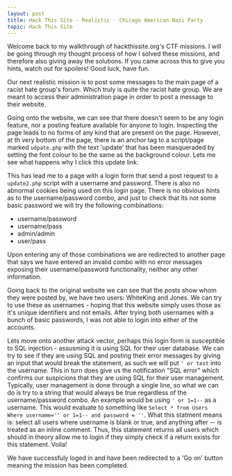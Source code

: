 ```yaml
---
layout: post
title: Hack This Site - Realistic - Chicago American Nazi Party
topic: Hack This Site
---
```


Welcome back to my walkthrough of hackthissite.org's CTF missions. I will be going through my thought process of how I solved these missions, and therefore also giving away the solutions. If you came across this to give you hints, watch out for spoilers! Good luck, have fun.

Our next realistic mission is to post some messages to the main page of a racist hate group's forum. Which truly is quite the racist hate group. We are meant to access their administration page in order to post a message to their website.

Going onto the website, we can see that there doesn't seem to be any login feature, nor a posting feature available for anyone to login. Inspecting the page leads to no forms of any kind that are present on the page. However, at th very bottom of the page, there is an anchor tag to a script/page marked `udpate.php` with the text 'update' that has been masqueraded by setting the font colour to be the same as the background colour. Lets me see what happens why I click this update link.

This has lead me to a page with a login form that send a post request to a `update2.php` script with a username and password. There is also no abnormal cookies being used on this login page. There is no obvious hints as to the username/password combo, and just to check that its not some basic password we will try the following combinations:
- username/password
- username/pass
- admin/admin
- user/pass

Upon entering any of those combinations we are redirected to another page that says we have entered an invalid combo with no error messages exposing their username/password functionality, neither any other information. 

Going back to the original website we can see that the posts show whom they were posted by, we have two users: WhiteKing and Jones. We can try to use these as usernames - hoping that this website simply uses those as it's unique identifiers and not emails. After trying both usernames with a bunch of basic passwords, I was not able to login into either of the accounts.

Lets move onto another attack vector, perhaps this login form is susceptible to SQL injection - assusming it is using SQL for their user database. We can try to see if they are using SQL and posting their error messages by giving an input that would break the statement, as such we will put `' or test` into the username. This in turn does give us the notification "SQL error" which confirms our suspicions that they are using SQL for their user management. Typically, user management is done through a single line, so what we can do is try to a string that would always be true regardless of the username/password combo. An example would be using `' or 1=1--` as a username. This would evaluate to something like `Select * from Users Where username='' or 1=1-- and password = ''`. What this statment means is: select all users where username is blank or true, and anything after -- is treated as an inline comment. Thus, this statement returns all users which should in theory allow me to login if they simply check if a return exists for this statement. Voila!

We have successfuly loged in and have been redirected to a 'Go on' button meaning the mission has been completed.